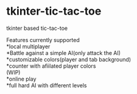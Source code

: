 # tkinter-tic-tac-toe  
 tkinter based tic-tac-toe  
 
 Features currently supported  
 *local multiplayer  
 *Battle against a simple AI(only attack the AI)  
 *customizable colors(player and tab background)  
 *counter with afiilated player colors  
 (WIP)  
 *online play  
 *full hard AI with different levels  
